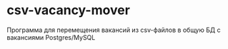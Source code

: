 # csv-vacancy-mover

Программа для перемещения вакансий из csv-файлов в общую БД с вакансиями Postgres/MySQL
